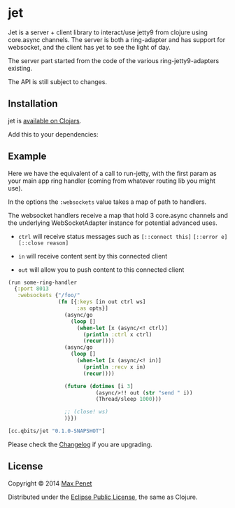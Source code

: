 # jet
<!-- [![Build Status](https://secure.travis-ci.org/mpenet/jet.png?branch=master)](http://travis-ci.org/mpenet/jet) -->

Jet is a server + client library to interact/use jetty9 from clojure
using core.async channels.
The server is both a ring-adapter and has support for websocket, and
the client has yet to see the light of day.

The server part started from the code of the various
ring-jetty9-adapters existing.

The API is still subject to changes.

<!-- ## Documentation -->

<!-- [codox generated documentation](http://mpenet.github.com/jet/#docs). -->

## Installation

jet is [available on Clojars](https://clojars.org/cc.qbits/jet).

Add this to your dependencies:

## Example

Here we have the equivalent of a call to run-jetty, with the first
param as your main app ring handler (coming from whatever routing lib
you might use).

In the options the `:websockets` value takes a map of path to
handlers.

The websocket handlers receive a map that hold 3 core.async channels
and the underlying WebSocketAdapter instance for potential advanced uses.

* `ctrl` will receive status messages such as `[::connect this]`
`[::error e]` `[::close reason]`

* `in` will receive content sent by this connected client

* `out` will allow you to push content to this connected client

```clojure
(run some-ring-handler
  {:port 8013
   :websockets {"/foo/"
                (fn [{:keys [in out ctrl ws]
                      :as opts}]
                  (async/go
                    (loop []
                      (when-let [x (async/<! ctrl)]
                        (println :ctrl x ctrl)
                        (recur))))
                  (async/go
                    (loop []
                      (when-let [x (async/<! in)]
                        (println :recv x in)
                        (recur))))

                  (future (dotimes [i 3]
                            (async/>!! out (str "send " i))
                            (Thread/sleep 1000)))

                  ;; (close! ws)
                  )}})
```

```clojure
[cc.qbits/jet "0.1.0-SNAPSHOT"]
```

Please check the
[Changelog](https://github.com/mpenet/jet/blob/master/CHANGELOG.md)
if you are upgrading.

## License

Copyright © 2014 [Max Penet](http://twitter.com/mpenet)

Distributed under the
[Eclipse Public License](http://www.eclipse.org/legal/epl-v10.html),
the same as Clojure.
